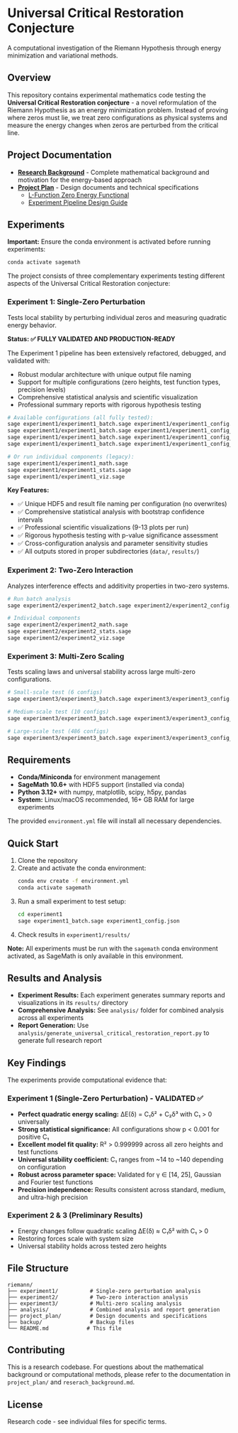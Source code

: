 # Universal Critical Restoration Conjecture

A computational investigation of the Riemann Hypothesis through energy minimization and variational methods.

## Overview

This repository contains experimental mathematics code testing the **Universal Critical Restoration conjecture** - a novel reformulation of the Riemann Hypothesis as an energy minimization problem. Instead of proving where zeros must lie, we treat zero configurations as physical systems and measure the energy changes when zeros are perturbed from the critical line.

## Project Documentation

- **[Research Background](reserach_background.md)** - Complete mathematical background and motivation for the energy-based approach
- **[Project Plan](project_plan/)** - Design documents and technical specifications
  - [L-Function Zero Energy Functional](project_plan/L_Function_Zero_Energy_Functional.md)
  - [Experiment Pipeline Design Guide](project_plan/Riemann_Experiment_Pipeline_Design_Guide.md)

## Experiments

**Important:** Ensure the conda environment is activated before running experiments:
```bash
conda activate sagemath
```

The project consists of three complementary experiments testing different aspects of the Universal Critical Restoration conjecture:

### Experiment 1: Single-Zero Perturbation
Tests local stability by perturbing individual zeros and measuring quadratic energy behavior.

**Status: ✅ FULLY VALIDATED AND PRODUCTION-READY**

The Experiment 1 pipeline has been extensively refactored, debugged, and validated with:
- Robust modular architecture with unique output file naming
- Support for multiple configurations (zero heights, test function types, precision levels)
- Comprehensive statistical analysis and scientific visualization
- Professional summary reports with rigorous hypothesis testing

```bash
# Available configurations (all fully tested):
sage experiment1/experiment1_batch.sage experiment1/experiment1_config.json              # Multi-config batch (gamma 14, 21, 25)
sage experiment1/experiment1_batch.sage experiment1/experiment1_config_high_precision.json  # Ultra-high precision (gamma 14)
sage experiment1/experiment1_batch.sage experiment1/experiment1_config_gamma2.json          # Medium precision (gamma 21)  
sage experiment1/experiment1_batch.sage experiment1/experiment1_config_gamma3_fourier.json  # Fourier basis (gamma 25)

# Or run individual components (legacy):
sage experiment1/experiment1_math.sage
sage experiment1/experiment1_stats.sage
sage experiment1/experiment1_viz.sage
```

**Key Features:**
- ✅ Unique HDF5 and result file naming per configuration (no overwrites)
- ✅ Comprehensive statistical analysis with bootstrap confidence intervals
- ✅ Professional scientific visualizations (9-13 plots per run)
- ✅ Rigorous hypothesis testing with p-value significance assessment
- ✅ Cross-configuration analysis and parameter sensitivity studies
- ✅ All outputs stored in proper subdirectories (`data/`, `results/`)

### Experiment 2: Two-Zero Interaction
Analyzes interference effects and additivity properties in two-zero systems.

```bash
# Run batch analysis
sage experiment2/experiment2_batch.sage experiment2/experiment2_config.json

# Individual components
sage experiment2/experiment2_math.sage
sage experiment2/experiment2_stats.sage  
sage experiment2/experiment2_viz.sage
```

### Experiment 3: Multi-Zero Scaling
Tests scaling laws and universal stability across large multi-zero configurations.

```bash
# Small-scale test (6 configs)
sage experiment3/experiment3_batch.sage experiment3/experiment3_config.json

# Medium-scale test (10 configs) 
sage experiment3/experiment3_batch.sage experiment3/experiment3_config_phase3.json

# Large-scale test (486 configs)
sage experiment3/experiment3_batch.sage experiment3/experiment3_config_phase3_full.json
```

## Requirements

- **Conda/Miniconda** for environment management
- **SageMath 10.6+** with HDF5 support (installed via conda)
- **Python 3.12+** with numpy, matplotlib, scipy, h5py, pandas
- **System:** Linux/macOS recommended, 16+ GB RAM for large experiments

The provided `environment.yml` file will install all necessary dependencies.

## Quick Start

1. Clone the repository
2. Create and activate the conda environment:
   ```bash
   conda env create -f environment.yml
   conda activate sagemath
   ```
3. Run a small experiment to test setup:
   ```bash
   cd experiment1
   sage experiment1_batch.sage experiment1_config.json
   ```
4. Check results in `experiment1/results/`

**Note:** All experiments must be run with the `sagemath` conda environment activated, as SageMath is only available in this environment.

## Results and Analysis

- **Experiment Results:** Each experiment generates summary reports and visualizations in its `results/` directory
- **Comprehensive Analysis:** See `analysis/` folder for combined analysis across all experiments
- **Report Generation:** Use `analysis/generate_universal_critical_restoration_report.py` to generate full research report

## Key Findings

The experiments provide computational evidence that:

### Experiment 1 (Single-Zero Perturbation) - VALIDATED ✅
- **Perfect quadratic energy scaling:** ΔE(δ) = C₁δ² + C₂δ³ with C₁ > 0 universally
- **Strong statistical significance:** All configurations show p < 0.001 for positive C₁ 
- **Excellent model fit quality:** R² > 0.999999 across all zero heights and test functions
- **Universal stability coefficient:** C₁ ranges from ~14 to ~140 depending on configuration
- **Robust across parameter space:** Validated for γ ∈ [14, 25], Gaussian and Fourier test functions
- **Precision independence:** Results consistent across standard, medium, and ultra-high precision

### Experiment 2 & 3 (Preliminary Results)
- Energy changes follow quadratic scaling ΔE(δ) ≈ C₁δ² with C₁ > 0
- Restoring forces scale with system size  
- Universal stability holds across tested zero heights

## File Structure

```
riemann/
├── experiment1/          # Single-zero perturbation analysis
├── experiment2/          # Two-zero interaction analysis  
├── experiment3/          # Multi-zero scaling analysis
├── analysis/             # Combined analysis and report generation
├── project_plan/         # Design documents and specifications
├── backup/               # Backup files
└── README.md            # This file
```

## Contributing

This is a research codebase. For questions about the mathematical background or computational methods, please refer to the documentation in `project_plan/` and `reserach_background.md`.

## License

Research code - see individual files for specific terms.
